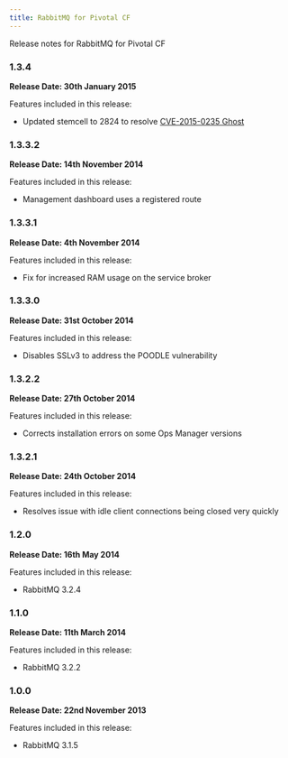 ```yaml
---
title: RabbitMQ for Pivotal CF
---
```


Release notes for RabbitMQ for Pivotal CF

### 1.3.4
**Release Date: 30th January 2015**

Features included in this release:

* Updated stemcell to 2824 to resolve [CVE-2015-0235 Ghost](http://www.pivotal.io/security/cve-2015-0235)

### 1.3.3.2
**Release Date: 14th November 2014**

Features included in this release:

* Management dashboard uses a registered route


### 1.3.3.1
**Release Date: 4th November 2014**

Features included in this release:

* Fix for increased RAM usage on the service broker

### 1.3.3.0
**Release Date: 31st October 2014**

Features included in this release:

* Disables SSLv3 to address the POODLE vulnerability

### 1.3.2.2
**Release Date: 27th October 2014**

Features included in this release:

* Corrects installation errors on some Ops Manager versions

### 1.3.2.1
**Release Date: 24th October 2014**

Features included in this release:

* Resolves issue with idle client connections being closed very quickly

### 1.2.0
**Release Date: 16th May 2014**

Features included in this release:

* RabbitMQ 3.2.4

### 1.1.0
**Release Date: 11th March 2014**

Features included in this release:

* RabbitMQ 3.2.2

### 1.0.0
**Release Date: 22nd November 2013**

Features included in this release:

* RabbitMQ 3.1.5